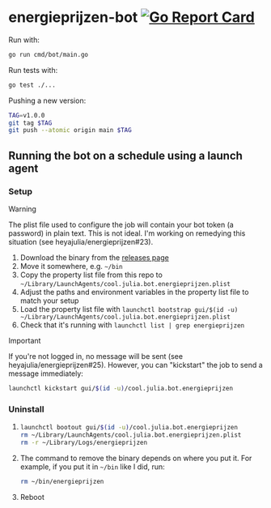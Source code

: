 # energieprijzen-bot [![Go Report Card](https://goreportcard.com/badge/github.com/heyajulia/energieprijzen)](https://goreportcard.com/report/github.com/heyajulia/energieprijzen)

Run with:

```bash
go run cmd/bot/main.go
```

Run tests with:

```bash
go test ./...
```

Pushing a new version:

```bash
TAG=v1.0.0
git tag $TAG
git push --atomic origin main $TAG
```

## Running the bot on a schedule using a launch agent

### Setup

> [!WARNING]
>
> The plist file used to configure the job will contain your bot token (a password) in plain text. This is not ideal.
> I'm working on remedying this situation (see heyajulia/energieprijzen#23).

1. Download the binary from the [releases page](https://github.com/heyajulia/energieprijzen/releases)
2. Move it somewhere, e.g. `~/bin`
3. Copy the property list file from this repo to `~/Library/LaunchAgents/cool.julia.bot.energieprijzen.plist`
4. Adjust the paths and environment variables in the property list file to match your setup
5. Load the property list file with
   `launchctl bootstrap gui/$(id -u) ~/Library/LaunchAgents/cool.julia.bot.energieprijzen.plist`
6. Check that it's running with `launchctl list | grep energieprijzen`

> [!IMPORTANT]
>
> If you're not logged in, no message will be sent (see heyajulia/energieprijzen#25). However, you can "kickstart" the
> job to send a message immediately:
>
> ```bash
> launchctl kickstart gui/$(id -u)/cool.julia.bot.energieprijzen
> ```

### Uninstall

1. ```bash
   launchctl bootout gui/$(id -u)/cool.julia.bot.energieprijzen
   rm ~/Library/LaunchAgents/cool.julia.bot.energieprijzen.plist
   rm -r ~/Library/Logs/energieprijzen
   ```
2. The command to remove the binary depends on where you put it. For example, if you put it in `~/bin` like I did, run:

   ```bash
   rm ~/bin/energieprijzen
   ```

3. Reboot
